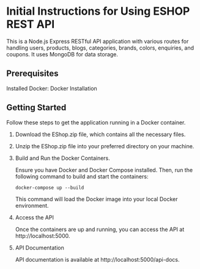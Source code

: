 # Initial Instructions for Using ESHOP REST API
This is a Node.js Express RESTful API application with various routes for handling users, products, blogs, categories, brands, colors, enquiries, and coupons. It uses MongoDB for data storage.
## Prerequisites
Installed Docker: Docker Installation
## Getting Started
Follow these steps to get the application running in a Docker container.
1. Download the EShop.zip file, which contains all the necessary files. 
2. Unzip the EShop.zip file into your preferred directory on your machine.
3. Build and Run the Docker Containers. 
    
    Ensure you have Docker and Docker Compose installed. Then, run the following command to build and start the containers:

    `docker-compose up --build`

    This command will load the Docker image into your local Docker environment.

4. Access the API
    
    Once the containers are up and running, you can access the API at http://localhost:5000.

5. API Documentation
 
    API documentation is available at http://localhost:5000/api-docs.

